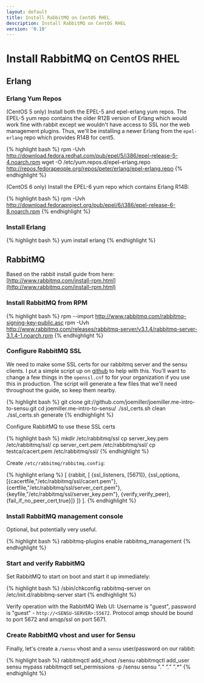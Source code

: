 ```yaml
---
layout: default
title: Install RabbitMQ on CentOS RHEL
description: Install RabbitMQ on CentOS RHEL
version: '0.10'
---
```


# Install RabbitMQ on CentOS RHEL

Erlang
------

### Erlang Yum Repos
(CentOS 5 only) Install both the EPEL-5 and epel-erlang yum repos. The EPEL-5 yum repo contains the older R12B version of Erlang which would work fine with rabbit except we wouldn't have access to SSL nor the web management plugins. Thus, we'll be installing a newer Erlang from the `epel-erlang` repo which provides R14B for cent5.

{% highlight bash %}
rpm -Uvh http://download.fedora.redhat.com/pub/epel/5/i386/epel-release-5-4.noarch.rpm
wget -O /etc/yum.repos.d/epel-erlang.repo http://repos.fedorapeople.org/repos/peter/erlang/epel-erlang.repo
{% endhighlight %}
 
(CentOS 6 only) Install the EPEL-6 yum repo which contains Erlang R14B:

{% highlight bash %}
rpm -Uvh http://download.fedoraproject.org/pub/epel/6/i386/epel-release-6-8.noarch.rpm
{% endhighlight %}

### Install Erlang

{% highlight bash %}
yum install erlang
{% endhighlight %}

RabbitMQ
--------
Based on the rabbit install guide from here: [http://www.rabbitmq.com/install-rpm.html](http://www.rabbitmq.com/install-rpm.html)

### Install RabbitMQ from RPM

{% highlight bash %}
rpm --import http://www.rabbitmq.com/rabbitmq-signing-key-public.asc
rpm -Uvh http://www.rabbitmq.com/releases/rabbitmq-server/v3.1.4/rabbitmq-server-3.1.4-1.noarch.rpm
{% endhighlight %}

### Configure RabbitMQ SSL
We need to make some SSL certs for our rabbitmq server and the sensu clients. I put a simple script up on [github](https://github.com/joemiller/joemiller.me-intro-to-sensu) to help with this. You'll want to change a few things in the `openssl.cnf` to for your organization if you use this in production. The script will generate a few files that we'll need throughout the guide, so keep them nearby.

{% highlight bash %}
git clone git://github.com/joemiller/joemiller.me-intro-to-sensu.git
cd joemiller.me-intro-to-sensu/
./ssl_certs.sh clean
./ssl_certs.sh generate
{% endhighlight %}

Configure RabbitMQ to use these SSL certs

{% highlight bash %}
mkdir /etc/rabbitmq/ssl
cp server_key.pem /etc/rabbitmq/ssl/
cp server_cert.pem /etc/rabbitmq/ssl/
cp testca/cacert.pem /etc/rabbitmq/ssl/
{% endhighlight %}
    
Create `/etc/rabbitmq/rabbitmq.config`:

{% highlight erlang %}
[
    {rabbit, [
    {ssl_listeners, [5671]},
    {ssl_options, [{cacertfile,"/etc/rabbitmq/ssl/cacert.pem"},
                   {certfile,"/etc/rabbitmq/ssl/server_cert.pem"},
                   {keyfile,"/etc/rabbitmq/ssl/server_key.pem"},
                   {verify,verify_peer},
                   {fail_if_no_peer_cert,true}]}
  ]}
].
{% endhighlight %}

### Install RabbitMQ management console

Optional, but potentially very useful.

{% highlight bash %}
rabbitmq-plugins enable rabbitmq_management
{% endhighlight %}

### Start and verify RabbitMQ
Set RabbitMQ to start on boot and start it up immediately:

{% highlight bash %}
/sbin/chkconfig rabbitmq-server on
/etc/init.d/rabbitmq-server start
{% endhighlight %}

Verify operation with the RabbitMQ Web UI: Username is "guest", password is "guest" - `http://<SENSU-SERVER>:55672`. Protocol amqp should be bound to port 5672 and amqp/ssl on port 5671.

### Create RabbitMQ vhost and user for Sensu
Finally, let's create a `/sensu` vhost and a `sensu` user/password on our rabbit:

{% highlight bash %}
rabbitmqctl add_vhost /sensu
rabbitmqctl add_user sensu mypass
rabbitmqctl set_permissions -p /sensu sensu ".*" ".*" ".*"
{% endhighlight %}

